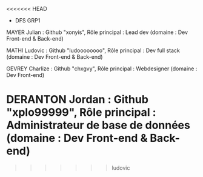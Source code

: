 <<<<<<< HEAD
- DFS GRP1

MAYER Julian :
Github "xonyis",
Rôle principal : Lead dev (domaine : Dev Front-end & Back-end)

MATHI Ludovic :
Github "ludoooooooo",
Rôle principal : Dev full stack (domaine : Dev Front-end & Back-end)

GEVREY Charlize :
Github "chxgvy",
Rôle principal : Webdesigner (domaine : Dev Front-end)

DERANTON Jordan :
Github "xplo99999",
Rôle principal : Administrateur de base de données (domaine : Dev Front-end & Back-end)
=======
>>>>>>> ludovic
